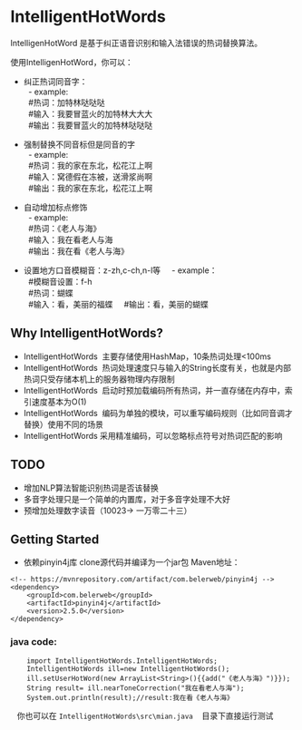 # IntelligentHotWords

IntelligenHotWord 是基于纠正语音识别和输入法错误的热词替换算法。

使用IntelligenHotWord，你可以：
- 纠正热词同音字：   
   - example:   
   #热词：加特林哒哒哒   
   #输入：我要冒蓝火的加特林大大大   
   #输出：我要冒蓝火的加特林哒哒哒   
   
- 强制替换不同音标但是同音的字   
   - example:   
   #热词：我的家在东北，松花江上啊   
   #输入：窝德假在冻被，送滑浆尚啊   
   #输出：我的家在东北，松花江上啊   
   
- 自动增加标点修饰   
   - example:   
   #热词：《老人与海》   
   #输入：我在看老人与海   
   #输出：我在看《老人与海》   
   
- 设置地方口音模糊音：z-zh,c-ch,n-l等   
   - example：   
   #模糊音设置：f-h      
   #热词：蝴蝶     
   #输入：看，美丽的福蝶      
   #输出：看，美丽的蝴蝶   

## Why IntelligentHotWords?   

- IntelligentHotWords  主要存储使用HashMap，10条热词处理<100ms
- IntelligentHotWords  热词处理速度只与输入的String长度有关，也就是内部热词只受存储本机上的服务器物理内存限制
- IntelligentHotWords  启动时预加载编码所有热词，并一直存储在内存中，索引速度基本为O(1)
- IntelligentHotWords  编码为单独的模块，可以重写编码规则（比如同音调才替换）使用不同的场景
- IntelligentHotWords  采用精准编码，可以忽略标点符号对热词匹配的影响


## TODO
- 增加NLP算法智能识别热词是否该替换   
- 多音字处理只是一个简单的内置库，对于多音字处理不大好
- 预增加处理数字读音（10023-> 一万零二十三）


## Getting Started
- 依赖pinyin4j库
clone源代码并编译为一个jar包
Maven地址：
```
<!-- https://mvnrepository.com/artifact/com.belerweb/pinyin4j -->
<dependency>
    <groupId>com.belerweb</groupId>
    <artifactId>pinyin4j</artifactId>
    <version>2.5.0</version>
</dependency>
```
### java code:
```
    import IntelligentHotWords.IntelligentHotWords;
    IntelligentHotWords ill=new IntelligentHotWords();
    ill.setUserHotWord(new ArrayList<String>(){{add("《老人与海》")}});
    String result= ill.nearToneCorrection("我在看老人与海");
    System.out.println(result);//result:我在看《老人与海》
```
    你也可以在
    ```
    IntelligentHotWords\src\mian.java
    ```
    目录下直接运行测试

